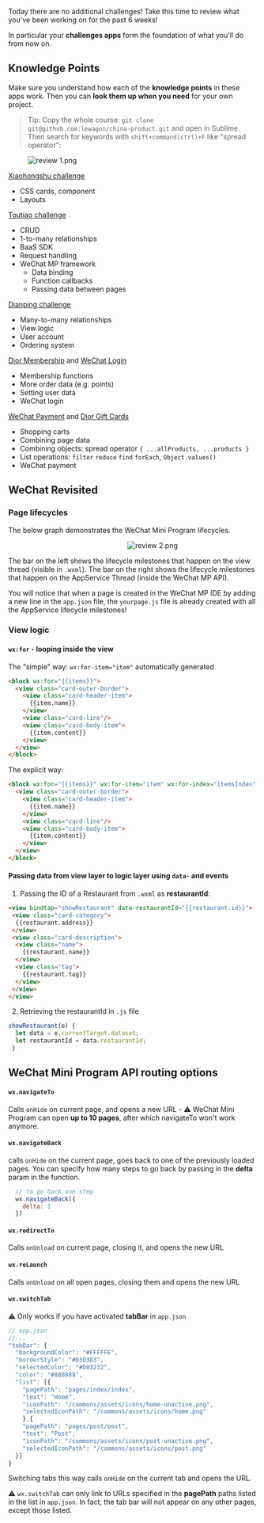 Today there are no additional challenges! Take this time to review what you've been working on for the past 6 weeks! 

In particular your **challenges apps** form the foundation of what you'll do from now on. 

## Knowledge Points

Make sure you understand how each of the **knowledge points** in these apps work. Then you can **look them up when you need** for your own project. 

> Tip: Copy the whole course:  `git clone git@github.com:lewagon/china-product.git` and open in Sublime. Then search for keywords with  `shift+command(ctrl)+F` like "spread operator":

<figure style="width: 100%">
  <img alt="review 1.png" src="https://wagon-rc3.s3.eu-west-1.amazonaws.com/EoHYw4QtG3apb5mpvGCffCJR" />
</figure>

[Xiaohongshu challenge](3134)

- CSS cards, component 
- Layouts

[Toutiao challenge](3143)

- CRUD
- 1-to-many relationships
- BaaS SDK 
- Request handling
- WeChat MP framework
  - Data binding
  - Function callbacks
  - Passing data between pages

[Dianping challenge](3912)

- Many-to-many relationships
- View logic
- User account 
- Ordering system

[Dior Membership](3935) and [WeChat Login](3153)

- Membership functions
- More order data (e.g. points)
- Setting user data
- WeChat login

[WeChat Payment](2809) and [Dior Gift Cards](3947)

- Shopping carts
- Combining page data
- Combining objects: spread operator `{ ...allProducts, ...products }`
- List operations: `filter` `reduce` `find` `forEach`, `Object.values()`
- WeChat payment

## WeChat Revisited

### Page lifecycles

The below graph demonstrates the WeChat Mini Program lifecycles.

<figure style="width: 100%">
  <p align="center">
  <img alt="review 2.png" src="https://wagon-rc3.s3.eu-west-1.amazonaws.com/cfNtS3MLw51cgFJBg148uTcm" />
    </p>
</figure>
  
The bar on the left shows the lifecycle milestones that happen on the view thread (visible in `.wxml`). The bar on the right shows the lifecycle milestones that happen on the AppService Thread (inside the WeChat MP API).

You will notice that when a page is created in the WeChat MP IDE by adding a new line in the `app.json` file, the `yourpage.js` file is already created with all the AppService lifecycle milestones!

### View logic

#### `wx:for` - looping inside the view

The "simple" way: `wx:for-item="item"` automatically generated

```html
<block wx:for="{{items}}">
  <view class="card-outer-border">
    <view class="card-header-item">
      {{item.name}}
    </view>
    <view class="card-line"/>
    <view class="card-body-item">
      {{item.content}}
    </view>
  </view>
</block>
```

The explicit way:

```html
<block wx:for="{{items}}" wx:for-item="item" wx:for-index="itemsIndex" wx:key=“item.id”>
  <view class="card-outer-border">
    <view class="card-header-item">
      {{item.name}}
    </view>
    <view class="card-line"/>
    <view class="card-body-item">
      {{item.content}}
    </view>
  </view>
</block>
```

#### Passing data from view layer to logic layer using `data-` and events

1) Passing the ID of a Restaurant from `.wxml` as **restaurantId**:

```html
<view bindtap="showRestaurant" data-restaurantId="{{restaurant.id}}">
 <view class="card-category">
  {{restaurant.address}}
 </view>
 <view class="card-description">
  <view class="name">
    {{restaurant.name}}
  </view>
  <view class="tag">
    {{restaurant.tag}}
  </view>
 </view>
</view>
```

2) Retrieving the restaurantId in `.js` file

```javascript
showRestaurant(e) {
  let data = e.currentTarget.dataset;
  let restaurantId = data.restaurantId;
 }
```

## WeChat Mini Program API routing options

#### `wx.navigateTo`

Calls `onHide` on current page, and opens a new URL - ⚠️ WeChat Mini Program can open **up to 10 pages**, after which navigateTo won't work anymore.

#### `wx.navigateBack`

calls `onHide` on the current page, goes back to one of the previously loaded pages. You can specify how many steps to go back by passing in the **delta** param in the function.

```javascript
  // to go back one step
  wx.navigateBack({
    delta: 1
  })
```

#### `wx.redirectTo`

Calls `onUnload` on current page, closing it, and opens the new URL

#### `wx.reLaunch`

Calls `onUnload` on all open pages, closing them and opens the new URL

#### `wx.switchTab`

⚠️ Only works if you have activated **tabBar** in `app.json`

```javascript
// app.json
//...
"tabBar": {
  "backgroundColor": "#FFFFFE",
  "borderStyle": "#D3D3D3",
  "selectedColor": "#D03232",
  "color": "#888888",
  "list": [{
    "pagePath": "pages/index/index",
    "text": "Home",
    "iconPath": "/commons/assets/icons/home-unactive.png",
    "selectedIconPath": "/commons/assets/icons/home.png"
    },{
    "pagePath": "pages/post/post",
    "text": "Post",
    "iconPath": "/commons/assets/icons/post-unactive.png",
    "selectedIconPath": "/commons/assets/icons/post.png"
  }]
}
```

Switching tabs this way calls `onHide` on the current tab and opens the URL.

⚠️ `wx.switchTab` can only link to URLs specified in the **pagePath** paths listed in the list in `app.json`. In fact, the tab bar will not appear on any other pages, except those listed.